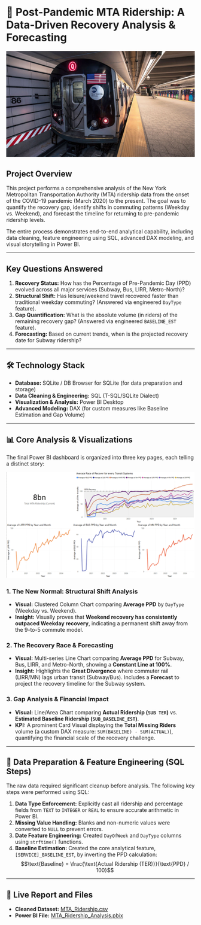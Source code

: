 # 🗽 Post-Pandemic MTA Ridership: A Data-Driven Recovery Analysis & Forecasting

<p align="center">
  <img src="./MTA/MTA.jpg" alt="MTA Analysis" width="800"/>
</p>

## Project Overview
This project performs a comprehensive analysis of the New York Metropolitan Transportation Authority (MTA) ridership data from the onset of the COVID-19 pandemic (March 2020) to the present. The goal was to quantify the recovery gap, identify shifts in commuting patterns (Weekday vs. Weekend), and forecast the timeline for returning to pre-pandemic ridership levels.

The entire process demonstrates end-to-end analytical capability, including data cleaning, feature engineering using SQL, advanced DAX modeling, and visual storytelling in Power BI.

---

## Key Questions Answered
1.  **Recovery Status:** How has the Percentage of Pre-Pandemic Day (PPD) evolved across all major services (Subway, Bus, LIRR, Metro-North)?
2.  **Structural Shift:** Has leisure/weekend travel recovered faster than traditional weekday commuting? (Answered via engineered `DayType` feature).
3.  **Gap Quantification:** What is the absolute volume (in riders) of the remaining recovery gap? (Answered via engineered `BASELINE_EST` feature).
4.  **Forecasting:** Based on current trends, when is the projected recovery date for Subway ridership?

---

## 🛠️ Technology Stack
* **Database:** SQLite / DB Browser for SQLite (for data preparation and storage)
* **Data Cleaning & Engineering:** SQL (T-SQL/SQLite Dialect)
* **Visualization & Analysis:** Power BI Desktop
* **Advanced Modeling:** DAX (for custom measures like Baseline Estimation and Gap Volume)

---

## 📊 Core Analysis & Visualizations
The final Power BI dashboard is organized into three key pages, each telling a distinct story:

<p align="center">
  <img src="./MTA/Dashboard.png" alt="MTA Analysis" width="800"/>
</p>

### 1. The New Normal: Structural Shift Analysis
* **Visual:** Clustered Column Chart comparing **Average PPD** by `DayType` (Weekday vs. Weekend).
* **Insight:** Visually proves that **Weekend recovery has consistently outpaced Weekday recovery**, indicating a permanent shift away from the 9-to-5 commute model.

### 2. The Recovery Race & Forecasting
* **Visual:** Multi-series Line Chart comparing **Average PPD** for Subway, Bus, LIRR, and Metro-North, showing a **Constant Line at 100%**.
* **Insight:** Highlights the **Great Divergence** where commuter rail (LIRR/MN) lags urban transit (Subway/Bus). Includes a **Forecast** to project the recovery timeline for the Subway system.

### 3. Gap Analysis & Financial Impact
* **Visual:** Line/Area Chart comparing **Actual Ridership (`SUB TER`)** vs. **Estimated Baseline Ridership (`SUB_BASELINE_EST`)**.
* **KPI:** A prominent Card Visual displaying the **Total Missing Riders** volume (a custom DAX measure: `SUM(BASELINE) - SUM(ACTUAL)`), quantifying the financial scale of the recovery challenge.

---

## 🧹 Data Preparation & Feature Engineering (SQL Steps)
The raw data required significant cleanup before analysis. The following key steps were performed using SQL:

1.  **Data Type Enforcement:** Explicitly cast all ridership and percentage fields from `TEXT` to `INTEGER` or `REAL` to ensure accurate arithmetic in Power BI.
2.  **Missing Value Handling:** Blanks and non-numeric values were converted to `NULL` to prevent errors.
3.  **Date Feature Engineering:** Created `DayOfWeek` and `DayType` columns using `strftime()` functions.
4.  **Baseline Estimation:** Created the core analytical feature, `[SERVICE]_BASELINE_EST`, by inverting the PPD calculation:
    $$\text{Baseline} = \frac{\text{Actual Ridership (TER)}}{\text{PPD} / 100}$$

---

## 🔗 Live Report and Files
* **Cleaned Dataset:** [MTA_Ridership.csv](MTA/MTA%2BDaily%2BRidership/Updated%20Data/MTA_Ridership.csv)
* **Power BI File:** [MTA_Ridership_Analysis.pbix](MTA/MTA.pbix)
